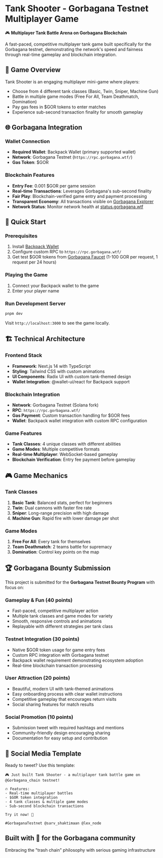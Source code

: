 # Tank Shooter - Gorbagana Testnet Multiplayer Game

🎮 **Multiplayer Tank Battle Arena on Gorbagana Blockchain**

A fast-paced, competitive multiplayer tank game built specifically for the Gorbagana testnet, demonstrating the network's speed and fairness through real-time gameplay and blockchain integration.

## 🎯 Game Overview

Tank Shooter is an engaging multiplayer mini-game where players:

- Choose from 4 different tank classes (Basic, Twin, Sniper, Machine Gun)
- Battle in multiple game modes (Free For All, Team Deathmatch, Domination)
- Pay gas fees in $GOR tokens to enter matches
- Experience sub-second transaction finality for smooth gameplay

## 🌐 Gorbagana Integration

### Wallet Connection

- **Required Wallet**: Backpack Wallet (primary supported wallet)
- **Network**: Gorbagana Testnet (`https://rpc.gorbagana.wtf/`)
- **Gas Token**: $GOR

### Blockchain Features

- **Entry Fee**: 0.001 $GOR per game session
- **Real-time Transactions**: Leverages Gorbagana's sub-second finality
- **Fair Play**: Blockchain-verified game entry and payment processing
- **Transparent Economy**: All transactions visible on [Gorbagana Explorer](https://explorer.gorbagana.wtf/)
- **Network Status**: Monitor network health at [status.gorbagana.wtf](https://status.gorbagana.wtf/)

## 🚀 Quick Start

### Prerequisites

1. Install [Backpack Wallet](https://backpack.app/)
2. Configure custom RPC to `https://rpc.gorbagana.wtf/`
3. Get test $GOR tokens from [Gorbagana Faucet](https://faucet.gorbagana.wtf/) (1-100 GOR per request, 1 request per 24 hours)

### Playing the Game

1. Connect your Backpack wallet to the game
2. Enter your player name

### Run Development Server

```bash
pnpm dev
```

Visit `http://localhost:3000` to see the game locally.

## 🏗 Technical Architecture

### Frontend Stack

- **Framework**: Next.js 14 with TypeScript
- **Styling**: Tailwind CSS with custom animations
- **UI Components**: Radix UI with custom tank-themed design
- **Wallet Integration**: @wallet-ui/react for Backpack support

### Blockchain Integration

- **Network**: Gorbagana Testnet (Solana fork)
- **RPC**: `https://rpc.gorbagana.wtf/`
- **Gas Payment**: Custom transaction handling for $GOR fees
- **Wallet**: Backpack wallet integration with custom RPC configuration

### Game Features

- **Tank Classes**: 4 unique classes with different abilities
- **Game Modes**: Multiple competitive formats
- **Real-time Multiplayer**: WebSocket-based gameplay
- **Blockchain Verification**: Entry fee payment before gameplay

## 🎮 Game Mechanics

### Tank Classes

1. **Basic Tank**: Balanced stats, perfect for beginners
2. **Twin**: Dual cannons with faster fire rate
3. **Sniper**: Long-range precision with high damage
4. **Machine Gun**: Rapid fire with lower damage per shot

### Game Modes

1. **Free For All**: Every tank for themselves
2. **Team Deathmatch**: 2 teams battle for supremacy
3. **Domination**: Control key points on the map

## 🏆 Gorbagana Bounty Submission

This project is submitted for the **Gorbagana Testnet Bounty Program** with focus on:

### Gameplay & Fun (40 points)

- Fast-paced, competitive multiplayer action
- Multiple tank classes and game modes for variety
- Smooth, responsive controls and animations
- Replayable with different strategies per tank class

### Testnet Integration (30 points)

- Native $GOR token usage for game entry fees
- Custom RPC integration with Gorbagana testnet
- Backpack wallet requirement demonstrating ecosystem adoption
- Real-time blockchain transaction processing

### User Attraction (20 points)

- Beautiful, modern UI with tank-themed animations
- Easy onboarding process with clear wallet instructions
- Competitive gameplay that encourages return visits
- Social sharing features for match results

### Social Promotion (10 points)

- Submission tweet with required hashtags and mentions
- Community-friendly design encouraging sharing
- Documentation for easy setup and contribution

## 📱 Social Media Template

Ready to tweet? Use this template:

```text
🎮 Just built Tank Shooter - a multiplayer tank battle game on @Gorbagana_chain testnet! 

🔥 Features:
- Real-time multiplayer battles
- $GOR token integration  
- 4 tank classes & multiple game modes
- Sub-second blockchain transactions

Try it now! 🚀

#GorbaganaTestnet @sarv_shaktimaan @lex_node

```

## Built with 💜 for the Gorbagana community

Embracing the "trash chain" philosophy with serious gaming infrastructure

